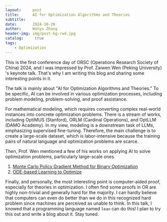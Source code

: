 ```yaml
---
layout:     post
title:      AI for Optimization Algorithms and Theories
subtitle:   
date:       2024-10-20
author:     Wanyu Zhang
header-img: img/post-bg-rwd.jpg
catalog: 	 true
tags:
    - Optimization
---
```




This is the first conference day of ORSC (Operations Research Society of China) 2024, and I was impressed by Prof. Zaiwen Wen (Peking University) 's keynote talk. That's why I am writing this blog and sharing some interesting points in it.

The talk is mainly about "AI for Optimization Algorithms and Theories." To be specific, AI can be involved in various optimization processes, including problem modeling, problem-solving, and proof assistance. 

For mathematical modeling, which requires converting complex real-world instances into concrete optimization problems. There is a stream of works, including OptiMUS (Stanford), ORLM (Cardinal Operations), and OptLLM (DAMO Academy). In my view, modeling is a downstream task of LLMs, emphasizing supervised fine-tuning. Therefore, the main challenge is to create a large-scale dataset, which is labor-intensive because the training pairs of natural language and optimization problems are scarce.

Then, Prof. Wen mentioned a few of his works on applying AI to solve optimization problems, particularly large-scale ones. 

1. [Monte Carlo Policy Gradient Method for Binary Optimization](https://arxiv.org/abs/2307.00783)
2. [ODE-based Learning to Optimize](https://arxiv.org/abs/2406.02006)

Finally, and personally, the most interesting point is computer-aided proof, especially for theories in optimization. I often find some proofs in OR are highly non-trivial and generally hard for the majority. I can hardly believe that computers can even do better than we do in this recognized hard problem since machines are perceived as unable to think. In this talk, I knowed that a programming language named `lean` can do this! I plan to try this out and write a blog about it. Stay tuned.